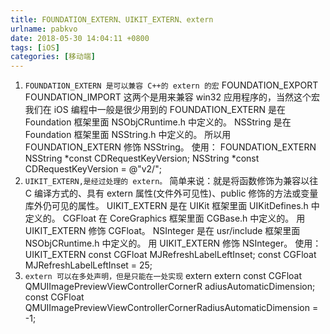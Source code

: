 ```yaml
---
title: FOUNDATION_EXTERN、UIKIT_EXTERN、extern
urlname: pabkvo
date: 2018-05-30 14:04:11 +0800
tags: [iOS]
categories: [移动端]
---
```


1. `FOUNDATION_EXTERN 是可以兼容 C++的 extern 的宏`
   <!-- more -->
   FOUNDATION_EXPORT
   FOUNDATION_IMPORT
   这两个是用来兼容 win32 应用程序的，当然这个宏我们在 iOS 编程中一般是很少用到的
   FOUNDATION_EXTERN 是在 Foundation 框架里面 NSObjCRuntime.h 中定义的。
   NSString 是在 Foundation 框架里面 NSString.h 中定义的。
   所以用 FOUNDATION_EXTERN 修饰 NSString。
   使用：
   FOUNDATION_EXTERN NSString *const CDRequestKeyVersion;
   NSString *const CDRequestKeyVersion = @"v2/";
1. `UIKIT_EXTERN,是经过处理的 extern。`
   简单来说：就是将函数修饰为兼容以往 C 编译方式的、具有 extern 属性(文件外可见性)、public 修饰的方法或变量库外仍可见的属性。
   UIKIT_EXTERN 是在 UIKit 框架里面 UIKitDefines.h 中定义的。
   CGFloat 在 CoreGraphics 框架里面 CGBase.h 中定义的。
   用 UIKIT_EXTERN 修饰 CGFloat。
   NSInteger 是在 usr/include 框架里面 NSObjCRuntime.h 中定义的。
   用 UIKIT_EXTERN 修饰 NSInteger。
   使用：
   UIKIT_EXTERN const CGFloat MJRefreshLabelLeftInset;
   const CGFloat MJRefreshLabelLeftInset = 25;
1. `extern 可以在多处声明，但是只能在一处实现`
   extern
   extern const CGFloat QMUIImagePreviewViewControllerCornerR
   adiusAutomaticDimension;
   const CGFloat QMUIImagePreviewViewControllerCornerRadiusAutomaticDimension = -1;
